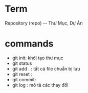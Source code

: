 # Term

Repository (repo)
-- Thư Mục, Dự Án

# commands
- git init: khởi tạo thư mục
- git status 
- git add . : tất cả file chuẩn bị lưu
- git reset : 
- git commit: 
- git log : mô tả các thay đổi  